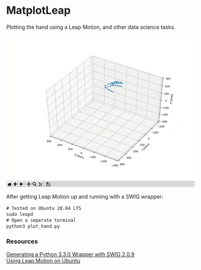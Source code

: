 # MatplotLeap
Plotting the hand using a Leap Motion, and other data science tasks.  

![Plotting the hand in MatplotLib](media/MatPlotLeap.gif?raw=true)

After getting Leap Motion up and running with a SWIG wrapper:

```
# Tested on Ubuntu 20.04 LTS
sudo leapd
# Open a seperate terminal
python3 plot_hand.py
```

### Resources
[Generating a Python 3.3.0 Wrapper with SWIG 2.0.9](https://support.leapmotion.com/hc/en-us/articles/360004362237-Generating-a-Python-3-3-0-Wrapper-with-SWIG-2-0-9)  
[Using Leap Motion on Ubuntu](https://blog.keithkim.com/2020/07/note-leap-motion-on-ubuntu-2004.html)
